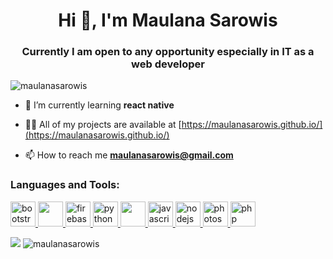 <h1 align="center">Hi 👋, I'm Maulana Sarowis</h1>
<h3 align="center">Currently I am open to any opportunity especially in IT as a web developer</h3>

<p align="left"> <img src="https://komarev.com/ghpvc/?username=maulanasarowis&label=Profile%20views&color=0e75b6&style=flat" alt="maulanasarowis" /> </p>

- 🌱 I’m currently learning **react native**

- 👨‍💻 All of my projects are available at [https://maulanasarowis.github.io/](https://maulanasarowis.github.io/)

- 📫 How to reach me **maulanasarowis@gmail.com**

<h3 align="left">Languages and Tools:</h3>
<p align="left">
<a href="https://getbootstrap.com" target="_blank"> <img src="https://devicons.github.io/devicon/devicon.git/icons/bootstrap/bootstrap-plain.svg" alt="bootstrap" width="40" height="40"/> </a> 
<a href="https://reactnative.dev/" target="_blank"> <img src="https://img.icons8.com/color/48/000000/react-native.png" width="40" height="40"/> </a> 
<a href="https://firebase.google.com/" target="_blank"> <img src="https://www.vectorlogo.zone/logos/firebase/firebase-icon.svg" alt="firebase" width="40" height="40"/> </a>
<a href="https://www.python.org/" target="_blank"> <img src="https://img.icons8.com/color/48/000000/python.png" alt="python" width="40" height="40"/> </a> 
<a href="https://www.figma.com/" target="_blank"> <img src="https://upload.wikimedia.org/wikipedia/commons/thumb/3/33/Figma-logo.svg/2880px-Figma-logo.svg.png" width="40" height="40"/> </a> 
<a href="https://developer.mozilla.org/en-US/docs/Web/JavaScript" target="_blank"> <img src="https://devicons.github.io/devicon/devicon.git/icons/javascript/javascript-original.svg" alt="javascript" width="40" height="40"/> </a>
<a href="https://nodejs.org" target="_blank"> <img src="https://devicons.github.io/devicon/devicon.git/icons/nodejs/nodejs-original-wordmark.svg" alt="nodejs" width="40" height="40"/> </a> 
<a href="https://www.photoshop.com/en" target="_blank"> <img src="https://devicons.github.io/devicon/devicon.git/icons/photoshop/photoshop-plain.svg" alt="photoshop" width="40" height="40"/> </a> 
<a href="https://www.php.net" target="_blank"> <img src="https://devicons.github.io/devicon/devicon.git/icons/php/php-original.svg" alt="php" width="40" height="40"/> </a></p>

<p>
    <img src="https://github-readme-stats.vercel.app/api?username=maulanasarowis&hide=contribs,prs&show_icons=true&hide_border=true&title_color=000" />
    <img src="https://github-readme-stats.vercel.app/api/top-langs?username=maulanasarowis&show_icons=true&locale=en&layout=compact" alt="maulanasarowis" />
</p>
